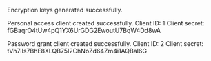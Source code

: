 Encryption keys generated successfully.

Personal access client created successfully.
Client ID: 1
Client secret: fGBaqrO4tUw4pQ1YX6UrGDG2EwoutU7BqW4Dd8wA

Password grant client created successfully.
Client ID: 2
Client secret: tVh7lIs7BhE8XLQB75I2ChNoZd64Zm4i1AQBaI6G
